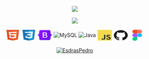 <p align="center">
    <img align="center" src="https://github-readme-stats.vercel.app/api?username=EsdrasPedro&show_icons=true">
</p>

<p align="center">
  <img align="center" height="190" src="https://github-readme-stats.anuraghazra1.vercel.app/api/top-langs/?username=EsdrasPedro&layout=compact"/>
</p>

<p align="center">
  <img align="center" alt="HTML" height="30" width="40" src="https://raw.githubusercontent.com/devicons/devicon/master/icons/html5/html5-original.svg">
  <img align="center" alt="CSS" height="30" width="40" src="https://raw.githubusercontent.com/devicons/devicon/master/icons/css3/css3-original.svg">
  <img align="center" alt="Bootstrap" height="35" width="40" src="https://raw.githubusercontent.com/devicons/devicon/v2.15.1/icons/bootstrap/bootstrap-original.svg">
  <img align="center" alt="MySQL" height="30" width="40" src="https://cdn.jsdelivr.net/gh/devicons/devicon/icons/mysql/mysql-original.svg">
  <img align="center" alt="Java" height="40" width="50" src="https://cdn.jsdelivr.net/gh/devicons/devicon/icons/java/java-original-wordmark.svg">
  <img align="center" alt="JavaScript" height="30" width="40" src="https://raw.githubusercontent.com/devicons/devicon/v2.15.1/icons/javascript/javascript-original.svg">
  <img align="center" alt="GitHub" height="30" width="40" src="https://raw.githubusercontent.com/devicons/devicon/v2.15.1/icons/github/github-original.svg">
  <img align="center" alt="Figma" height="30" width="40" src="https://raw.githubusercontent.com/devicons/devicon/v2.15.1/icons/figma/figma-original.svg">
</p>

<p align="center">
  <a href="https://www.linkedin.com/in/esdras-pedro-33821122b/">
    <img align="center" src="https://cdn.jsdelivr.net/npm/simple-icons@6.9.0/icons/linkedin.svg" alt="EsdrasPedro" height="35" width="35"/>
  </a>
</p>
